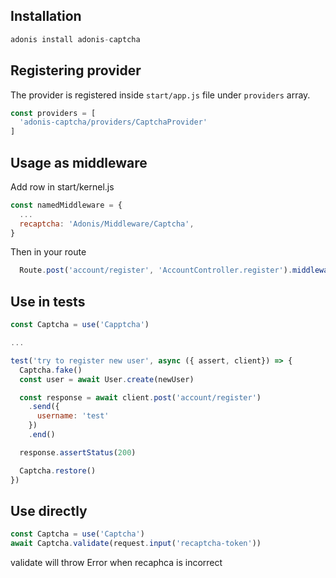 

## Installation

```js
adonis install adonis-captcha
```

## Registering provider

The provider is registered inside `start/app.js` file under `providers` array.

```js
const providers = [
  'adonis-captcha/providers/CaptchaProvider'
]
```

## Usage as middleware

Add row in start/kernel.js
```js
const namedMiddleware = {
  ...
  recaptcha: 'Adonis/Middleware/Captcha',
}
```
Then in your route

```js
  Route.post('account/register', 'AccountController.register').middleware(['recaptcha'])
```

## Use in tests

```js
const Captcha = use('Capptcha')

...

test('try to register new user', async ({ assert, client}) => {
  Captcha.fake()
  const user = await User.create(newUser)

  const response = await client.post('account/register')
    .send({
      username: 'test'
    })
    .end()

  response.assertStatus(200)

  Captcha.restore()
})
```

## Use directly
```js
const Captcha = use('Captcha')
await Captcha.validate(request.input('recaptcha-token'))
```

validate will throw Error when recaphca is incorrect